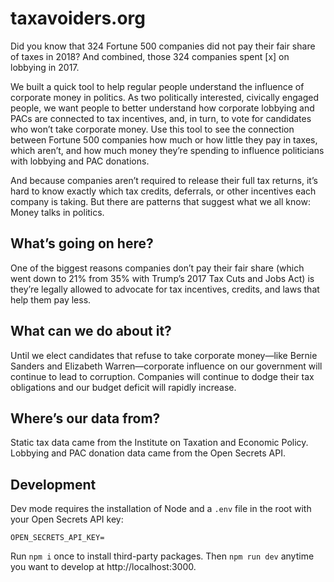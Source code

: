 # taxavoiders.org

Did you know that 324 Fortune 500 companies did not pay their fair share of taxes in 2018? And combined, those 324 companies spent [x] on lobbying in 2017.

We built a quick tool to help regular people understand the influence of corporate money in politics. As two politically interested, civically engaged people, we want people to better understand how corporate lobbying and PACs are connected to tax incentives, and, in turn, to vote for candidates who won’t take corporate money. Use this tool to see the connection between Fortune 500 companies how much or how little they pay in taxes, which aren’t, and how much money they’re spending to influence politicians with lobbying and PAC donations.

And because companies aren’t required to release their full tax returns, it’s hard to know exactly which tax credits, deferrals, or other incentives each company is taking. But there are patterns that suggest what we all know: Money talks in politics.

## What’s going on here?

One of the biggest reasons companies don’t pay their fair share (which went down to 21% from 35% with Trump’s 2017 Tax Cuts and Jobs Act) is they’re legally allowed to advocate for tax incentives, credits, and laws that help them pay less.

## What can we do about it?

Until we elect candidates that refuse to take corporate money—like Bernie Sanders and Elizabeth Warren—corporate influence on our government will continue to lead to corruption. Companies will continue to dodge their tax obligations and our budget deficit will rapidly increase.

## Where’s our data from?

Static tax data came from the Institute on Taxation and Economic Policy. Lobbying and PAC donation data came from the Open Secrets API.

## Development

Dev mode requires the installation of Node and a `.env` file in the root with your Open Secrets API key:

```
OPEN_SECRETS_API_KEY=
```

Run `npm i` once to install third-party packages. Then `npm run dev` anytime you want to develop at http://localhost:3000.
